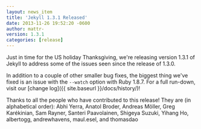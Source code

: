 ```yaml
---
layout: news_item
title: 'Jekyll 1.3.1 Released'
date: 2013-11-26 19:52:20 -0600
author: mattr-
version: 1.3.1
categories: [release]
---
```


Just in time for the US holiday Thanksgiving, we're releasing version
1.3.1 of Jekyll to address some of the issues seen since the
release of 1.3.0.

In addition to a couple of other smaller bug fixes, the biggest thing
we've fixed is an issue with the `--watch` option with Ruby 1.8.7. For a
full run-down, visit our [change log]({{ site.baseurl }}/docs/history/)!

Thanks to all the people who have contributed to this release! They are
(in alphabetical order): Abhi Yerra, Anatol Broder, Andreas Möller, Greg
Karékinian, Sam Rayner, Santeri Paavolainen, Shigeya Suzuki, Yihang Ho,
albertogg, andrewhavens, maul.esel, and thomasdao
